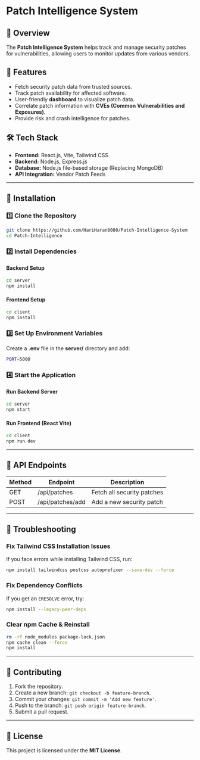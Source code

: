 
# Patch Intelligence System

## 🚀 Overview
The **Patch Intelligence System** helps track and manage security patches for vulnerabilities, allowing users to monitor updates from various vendors.

## 📌 Features
- Fetch security patch data from trusted sources.
- Track patch availability for affected software.
- User-friendly **dashboard** to visualize patch data.
- Correlate patch information with **CVEs (Common Vulnerabilities and Exposures)**.
- Provide risk and crash intelligence for patches.

## 🛠 Tech Stack
- **Frontend:** React.js, Vite, Tailwind CSS
- **Backend:** Node.js, Express.js
- **Database:** Node.js file-based storage (Replacing MongoDB)
- **API Integration:** Vendor Patch Feeds

---
## 📖 Installation

### 1️⃣ Clone the Repository
```sh
git clone https://github.com/HariHaran8080/Patch-Intelligence-System
cd Patch-Intelligence
```

### 2️⃣ Install Dependencies
#### Backend Setup
```sh
cd server
npm install
```

#### Frontend Setup
```sh
cd client
npm install
```

### 3️⃣ Set Up Environment Variables
Create a **.env** file in the **server/** directory and add:
```sh
PORT=5000
```

### 4️⃣ Start the Application
#### Run Backend Server
```sh
cd server
npm start
```

#### Run Frontend (React Vite)
```sh
cd client
npm run dev
```

---
## 🔗 API Endpoints
| Method | Endpoint         | Description                     |
|--------|-----------------|---------------------------------|
| GET    | /api/patches    | Fetch all security patches     |
| POST   | /api/patches/add | Add a new security patch       |

---
## 🔧 Troubleshooting
### Fix Tailwind CSS Installation Issues
If you face errors while installing Tailwind CSS, run:
```sh
npm install tailwindcss postcss autoprefixer --save-dev --force
```

### Fix Dependency Conflicts
If you get an `ERESOLVE` error, try:
```sh
npm install --legacy-peer-deps
```

### Clear npm Cache & Reinstall
```sh
rm -rf node_modules package-lock.json
npm cache clean --force
npm install
```

---
## 🤝 Contributing
1. Fork the repository.
2. Create a new branch: `git checkout -b feature-branch`.
3. Commit your changes: `git commit -m 'Add new feature'`.
4. Push to the branch: `git push origin feature-branch`.
5. Submit a pull request.

---
## 📜 License
This project is licensed under the **MIT License**.

